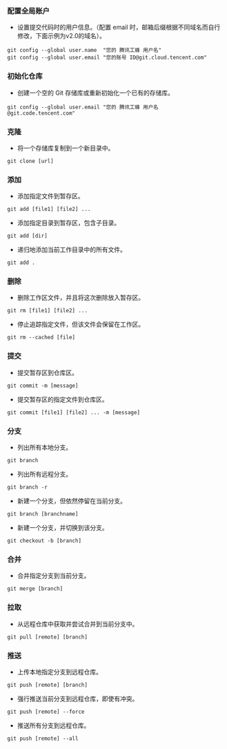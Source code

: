 ### 配置全局账户
- 设置提交代码时的用户信息。（配置 email 时，邮箱后缀根据不同域名而自行修改，下面示例为v2.0的域名）。
```
git config --global user.name  "您的 腾讯工蜂 用户名"
git config --global user.email "您的账号 ID@git.cloud.tencent.com"
```

### 初始化仓库
- 创建一个空的 Git 存储库或重新初始化一个已有的存储库。
```
git config --global user.email "您的 腾讯工蜂 用户名@git.code.tencent.com" 
```

### 克隆
- 将一个存储库复制到一个新目录中。
```
git clone [url]
```

### 添加
- 添加指定文件到暂存区。
```
git add [file1] [file2] ...
```

- 添加指定目录到暂存区，包含子目录。
```
git add [dir]
```

- 递归地添加当前工作目录中的所有文件。
```
git add .
```

### 删除
- 删除工作区文件，并且将这次删除放入暂存区。
```
git rm [file1] [file2] ...
```

- 停止追踪指定文件，但该文件会保留在工作区。
```
git rm --cached [file]
```

### 提交
- 提交暂存区到仓库区。
```
git commit -m [message]
```

- 提交暂存区的指定文件到仓库区。
```
git commit [file1] [file2] ... -m [message]
```

### 分支
- 列出所有本地分支。
```
git branch
```

- 列出所有远程分支。
```
git branch -r
```

- 新建一个分支，但依然停留在当前分支。
```
git branch [branchname]
```

- 新建一个分支，并切换到该分支。
```
git checkout -b [branch]
```

### 合并
- 合并指定分支到当前分支。
```
git merge [branch]
```

### 拉取

- 从远程仓库中获取并尝试合并到当前分支中。
```
git pull [remote] [branch]
```

### 推送
- 上传本地指定分支到远程仓库。
```
git push [remote] [branch]
```

- 强行推送当前分支到远程仓库，即使有冲突。
```
git push [remote] --force
```

- 推送所有分支到远程仓库。
```
git push [remote] --all
```
